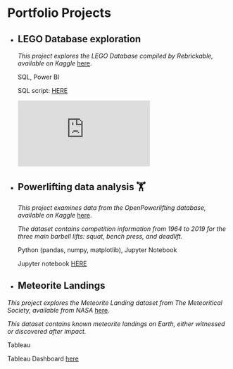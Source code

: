 # Portfolio Projects
- ## LEGO Database exploration

  *This project explores the LEGO Database compiled by Rebrickable, available on Kaggle* [here](https://www.kaggle.com/datasets/rtatman/lego-database).
  
  SQL, Power BI
  
  SQL script: [HERE](https://github.com/mroberts567/PortfolioProjects/blob/971f8dff05f173447f77bee406f4307d45cd8813/lego_processing.sql)
  
  ![LEGO Dashboard](https://github.com/mroberts567/PortfolioProjects/blob/971f8dff05f173447f77bee406f4307d45cd8813/Lego_dashboard.pdf)
  
  
  
- ## Powerlifting data analysis :weight_lifting:

  *This project examines data from the OpenPowerlifting database, available on Kaggle* [here](https://www.kaggle.com/datasets/open-powerlifting/powerlifting-database).

  *The dataset contains competition information from 1964 to 2019 for the three main barbell lifts: squat, bench press, and deadlift.*

  Python (pandas, numpy, matplotlib), Jupyter Notebook

  Jupyter notebook [HERE](https://github.com/mroberts567/PortfolioProjects/blob/59257c3ddb06b916acb1a567c91a1ebfd116e38b/pl_db.ipynb)
  


- ## Meteorite Landings

*This project explores the Meteorite Landing dataset from The Meteoritical Society, available from NASA* [here](https://data.nasa.gov/Space-Science/Meteorite-Landings/gh4g-9sfh).

*This dataset contains known meteorite landings on Earth, either witnessed or discovered after impact.*

Tableau

Tableau Dashboard [here](https://public.tableau.com/views/MeteoriteLandings_16737895871760/MeteoriteLandings_1?:language=en-US&:display_count=n&:origin=viz_share_link)
